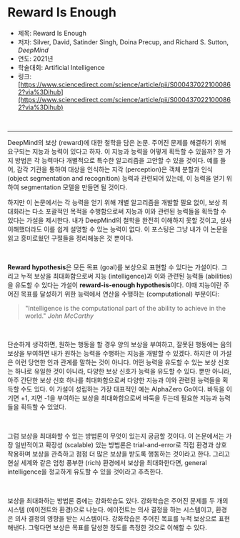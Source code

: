 # Reward Is Enough

- 제목: Reward Is Enough
- 저자: Silver, David, Satinder Singh, Doina Precup, and Richard S. Sutton, *DeepMind*
- 연도: 2021년
- 학술대회: Artificial Intelligence
- 링크: [https://www.sciencedirect.com/science/article/pii/S0004370221000862?via%3Dihub](https://www.sciencedirect.com/science/article/pii/S0004370221000862?via%3Dihub)

<br>

---

DeepMind의 보상 (reward)에 대한 철학을 담은 논문.
주어진 문제를 해결하기 위해 요구되는 지능과 능력이 있다고 하자. 
이 지능과 능력을 어떻게 획득할 수 있을까?
한 가지 방법은 각 능력마다 개별적으로 특수한 알고리즘을 고안할 수 있을 것이다.
예를 들어, 감각 기관을 통하여 대상을 인식하는 지각 (perception)은 객체 분할과 인식 (object segmentation and recognition) 능력과 관련되어 있는데, 
이 능력을 얻기 위하여 segmentation 모델을 만들면 될 것이다.

하지만 이 논문에서는 각 능력을 얻기 위해 개별 알고리즘을 개발할 필요 없이,
보상 최대화라는 다소 포괄적인 목적을 수행함으로써 지능과 이와 관련된 능력들을 획득할 수 있다는 가설을 제시한다. 내가 DeepMind의 철학을 완전히 이해하지 못할 것이고, 설사 이해했더라도 이를 쉽게 설명할 수 있는 능력이 없다. 이 포스팅은 그냥 내가 이 논문을 읽고 흥미로웠던 구절들을 정리해놓은 것 뿐이다.

<br>

**Reward hypothesis**은 모든 목표 (goal)를 보상으로 표현할 수 있다는 가설이다.
그리고 누적 보상을 최대화함으로써 지능 (intelligence)과 이와 관련된 능력들 (abilities)을 유도할 수 있다는 가설이 **reward-is-enough hypothesis**이다.
이때 지능이란 주어진 목표를 달성하기 위한 능력에서 연산을 수행하는 (computational) 부분이다:

> "Intelligence is the computational part of the ability to achieve in the world."  *John McCarthy*

<br>

단순하게 생각하면, 원하는 행동을 할 경우 양의 보상을 부여하고, 잘못된 행동에는 음의 보상을 부여하면 내가 원하는 능력을 수행하는 지능을 개발할 수 있겠다. 하지만 이 가설은 이런 당연한 인과 관계를 말하는 것이 아니다. 어떤 능력을 유도할 수 있는 보상 신호는 하나로 유일한 것이 아니라, 다양한 보상 신호가 능력을 유도할 수 있다. 뿐만 아니라, 아주 간단한 보상 신호 하나를 최대화함으로써 다양한 지능과 이와 관련된 능력들을 획득할 수도 있다. 이 가설이 성립하는 가장 대표적인 예는 AlphaZero Go이다. 바둑을 이기면 +1, 지면 -1을 부여하는 보상을 최대화함으로써 바둑을 두는데 필요한 지능과 능력들을 획득할 수 있었다.

<br>

그럼 보상을 최대화할 수 있는 방법론이 무엇이 있는지 궁금할 것이다. 
이 논문에서는 가장 일반적이고 확장성 (scalable) 있는 방법론은 trial-and-error로 직접 환경과 상호작용하며 보상을 관측하고 점점 더 많은 보상을 받도록 행동하는 것이라고 한다.
그리고 현실 세계와 같은 엄청 풍부한 (rich) 환경에서 보상을 최대화한다면, general intelligence을 정교하게 유도할 수 있을 것이라고 추측한다.

<br>

보상을 최대화하는 방법론 중에는 강화학습도 있다. 강화학습은 주어진 문제를 두 개의 시스템 (에이전트와 환경)으로 나눈다.
에이전트는 의사 결정을 하는 시스템이고, 환경은 의사 결정의 영향을 받는 시스템이다.
강화학습은 주어진 목표를 누적 보상으로 표현해낸다. 그렇다면 보상은 목표를 달성한 정도를 측정한 것으로 이해할 수 있다.

